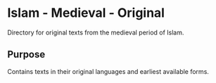 # Islam - Medieval - Original

Directory for original texts from the medieval period of Islam.

## Purpose
Contains texts in their original languages and earliest available forms.
